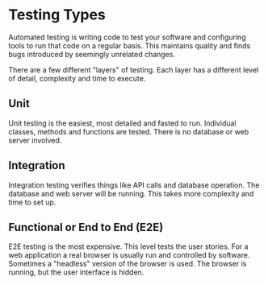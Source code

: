 # Testing Types

Automated testing is writing code to test your software and configuring tools to run that code on a regular basis. This maintains quality and finds bugs introduced by seemingly unrelated changes.

There are a few different "layers" of testing. Each layer has a different level of detail, complexity and time to execute.

## Unit

Unit testing is the easiest, most detailed and fasted to run. Individual classes, methods and functions are tested. There is no database or web server involved.

## Integration

Integration testing verifies things like API calls and database operation. The database and web server will be running. This takes more complexity and time to set up.

## Functional or End to End (E2E)

E2E testing is the most expensive. This level tests the user stories. For a web application a real browser is usually run and controlled by software. Sometimes a "headless" version of the browser is used. The browser is running, but the user interface is hidden.
